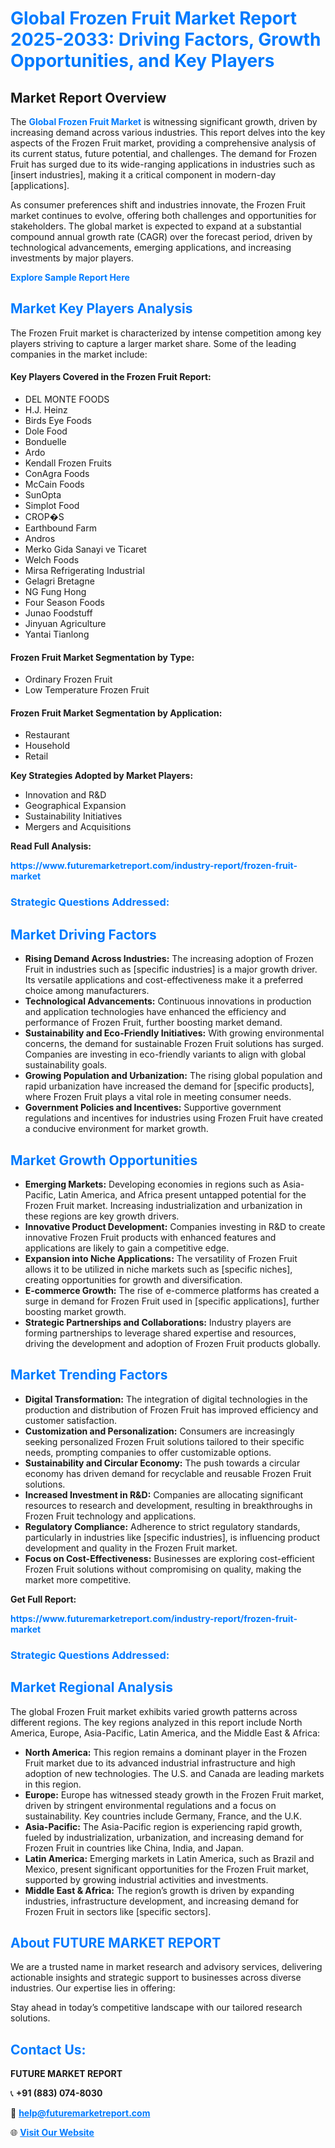 <h1 style="color: #007BFF;">Global Frozen Fruit Market Report 2025-2033: Driving Factors, Growth Opportunities, and Key Players</h1>

<section id="overview">
<h2>Market Report Overview</h2>
<p>The <a href="https://www.futuremarketreport.com/industry-report/frozen-fruit-market" style="color: #007BFF; text-decoration: none;"><strong>Global Frozen Fruit Market</strong></a> is witnessing significant growth, driven by increasing demand across various industries. This report delves into the key aspects of the Frozen Fruit market, providing a comprehensive analysis of its current status, future potential, and challenges. The demand for Frozen Fruit has surged due to its wide-ranging applications in industries such as [insert industries], making it a critical component in modern-day [applications].</p>
<p>As consumer preferences shift and industries innovate, the Frozen Fruit market continues to evolve, offering both challenges and opportunities for stakeholders. The global market is expected to expand at a substantial compound annual growth rate (CAGR) over the forecast period, driven by technological advancements, emerging applications, and increasing investments by major players.</p>
</section>

<section id="overview">
<p><a href="https://www.futuremarketreport.com/request-sample/reportId=91368" style="color: #007BFF; text-decoration: none;"><strong>Explore Sample Report Here</strong></a></p>
</section>

<section id="key-players">
<h2 style="color: #007BFF;">Market Key Players Analysis</h2>
<p>The Frozen Fruit market is characterized by intense competition among key players striving to capture a larger market share. Some of the leading companies in the market include:</p>
<h4>Key Players Covered in the Frozen Fruit Report:</h4>
<ul><li>DEL MONTE FOODS</li><li>H.J. Heinz</li><li>Birds Eye Foods</li><li>Dole Food</li><li>Bonduelle</li><li>Ardo</li><li>Kendall Frozen Fruits</li><li>ConAgra Foods</li><li>McCain Foods</li><li>SunOpta</li><li>Simplot Food</li><li>CROP�S</li><li>Earthbound Farm</li><li>Andros</li><li>Merko Gida Sanayi ve Ticaret</li><li>Welch Foods</li><li>Mirsa Refrigerating Industrial</li><li>Gelagri Bretagne</li><li>NG Fung Hong</li><li>Four Season Foods</li><li>Junao Foodstuff</li><li>Jinyuan Agriculture</li><li>Yantai Tianlong</li></ul>
<h4>Frozen Fruit Market Segmentation by Type:</h4>
<ul><li>Ordinary Frozen Fruit</li><li>Low Temperature Frozen Fruit</li></ul>

<h4>Frozen Fruit Market Segmentation by Application:</h4>
<ul><li>Restaurant</li><li>Household</li><li>Retail</li></ul>
<p><strong>Key Strategies Adopted by Market Players:</strong></p>
<ul>
<li>Innovation and R&D</li>
<li>Geographical Expansion</li>
<li>Sustainability Initiatives</li>
<li>Mergers and Acquisitions</li>
</ul>
</section>

<section>
<p><strong>Read Full Analysis: </strong></p><a href="https://www.futuremarketreport.com/industry-report/frozen-fruit-market" style="color: #007BFF; text-decoration: none;"><strong>https://www.futuremarketreport.com/industry-report/frozen-fruit-market</strong></a>
<h3 style="color: #007BFF;">Strategic Questions Addressed:</h3>
</section>

<section id="driving-factors">
<h2 style="color: #007BFF;">Market Driving Factors</h2>
<ul>
<li><strong>Rising Demand Across Industries:</strong> The increasing adoption of Frozen Fruit in industries such as [specific industries] is a major growth driver. Its versatile applications and cost-effectiveness make it a preferred choice among manufacturers.</li>
<li><strong>Technological Advancements:</strong> Continuous innovations in production and application technologies have enhanced the efficiency and performance of Frozen Fruit, further boosting market demand.</li>
<li><strong>Sustainability and Eco-Friendly Initiatives:</strong> With growing environmental concerns, the demand for sustainable Frozen Fruit solutions has surged. Companies are investing in eco-friendly variants to align with global sustainability goals.</li>
<li><strong>Growing Population and Urbanization:</strong> The rising global population and rapid urbanization have increased the demand for [specific products], where Frozen Fruit plays a vital role in meeting consumer needs.</li>
<li><strong>Government Policies and Incentives:</strong> Supportive government regulations and incentives for industries using Frozen Fruit have created a conducive environment for market growth.</li>
</ul>
</section>

<section id="growth-opportunities">
<h2 style="color: #007BFF;">Market Growth Opportunities</h2>
<ul>
<li><strong>Emerging Markets:</strong> Developing economies in regions such as Asia-Pacific, Latin America, and Africa present untapped potential for the Frozen Fruit market. Increasing industrialization and urbanization in these regions are key growth drivers.</li>
<li><strong>Innovative Product Development:</strong> Companies investing in R&D to create innovative Frozen Fruit products with enhanced features and applications are likely to gain a competitive edge.</li>
<li><strong>Expansion into Niche Applications:</strong> The versatility of Frozen Fruit allows it to be utilized in niche markets such as [specific niches], creating opportunities for growth and diversification.</li>
<li><strong>E-commerce Growth:</strong> The rise of e-commerce platforms has created a surge in demand for Frozen Fruit used in [specific applications], further boosting market growth.</li>
<li><strong>Strategic Partnerships and Collaborations:</strong> Industry players are forming partnerships to leverage shared expertise and resources, driving the development and adoption of Frozen Fruit products globally.</li>
</ul>
</section>

<section id="trending-factors">
<h2 style="color: #007BFF;">Market Trending Factors</h2>
<ul>
<li><strong>Digital Transformation:</strong> The integration of digital technologies in the production and distribution of Frozen Fruit has improved efficiency and customer satisfaction.</li>
<li><strong>Customization and Personalization:</strong> Consumers are increasingly seeking personalized Frozen Fruit solutions tailored to their specific needs, prompting companies to offer customizable options.</li>
<li><strong>Sustainability and Circular Economy:</strong> The push towards a circular economy has driven demand for recyclable and reusable Frozen Fruit solutions.</li>
<li><strong>Increased Investment in R&D:</strong> Companies are allocating significant resources to research and development, resulting in breakthroughs in Frozen Fruit technology and applications.</li>
<li><strong>Regulatory Compliance:</strong> Adherence to strict regulatory standards, particularly in industries like [specific industries], is influencing product development and quality in the Frozen Fruit market.</li>
<li><strong>Focus on Cost-Effectiveness:</strong> Businesses are exploring cost-efficient Frozen Fruit solutions without compromising on quality, making the market more competitive.</li>
</ul>
</section>

<section>
<p><strong>Get Full Report: </strong></p><a href="https://www.futuremarketreport.com/industry-report/frozen-fruit-market" style="color: #007BFF; text-decoration: none;"><strong>https://www.futuremarketreport.com/industry-report/frozen-fruit-market</strong></a>
<h3 style="color: #007BFF;">Strategic Questions Addressed:</h3>
</section>


<section id="regional-analysis">
<h2 style="color: #007BFF;">Market Regional Analysis</h2>
<p>The global Frozen Fruit market exhibits varied growth patterns across different regions. The key regions analyzed in this report include North America, Europe, Asia-Pacific, Latin America, and the Middle East & Africa:</p>
<ul>
<li><strong>North America:</strong> This region remains a dominant player in the Frozen Fruit market due to its advanced industrial infrastructure and high adoption of new technologies. The U.S. and Canada are leading markets in this region.</li>
<li><strong>Europe:</strong> Europe has witnessed steady growth in the Frozen Fruit market, driven by stringent environmental regulations and a focus on sustainability. Key countries include Germany, France, and the U.K.</li>
<li><strong>Asia-Pacific:</strong> The Asia-Pacific region is experiencing rapid growth, fueled by industrialization, urbanization, and increasing demand for Frozen Fruit in countries like China, India, and Japan.</li>
<li><strong>Latin America:</strong> Emerging markets in Latin America, such as Brazil and Mexico, present significant opportunities for the Frozen Fruit market, supported by growing industrial activities and investments.</li>
<li><strong>Middle East & Africa:</strong> The region’s growth is driven by expanding industries, infrastructure development, and increasing demand for Frozen Fruit in sectors like [specific sectors].</li>
</ul>
</section>

<footer>
<h2 style="color: #007BFF;">About FUTURE MARKET REPORT</h2>
<p>We are a trusted name in market research and advisory services, delivering actionable insights and strategic support to businesses across diverse industries. Our expertise lies in offering:</p>

<p>Stay ahead in today’s competitive landscape with our tailored research solutions.</p>

<h2 style="color: #007BFF;">Contact Us:</h2>
<p><strong>FUTURE MARKET REPORT</strong></p>
<p>📞 <strong>+91 (883) 074-8030</strong></p>
<p>📧 <strong><a href="mailto:help@futuremarketreport.com" style="color: #007BFF;">help@futuremarketreport.com</a></strong></p>
<p>🌐 <strong><a href="https://www.futuremarketreport.com/" style="color: #007BFF;">Visit Our Website</a></strong></p>
</footer>